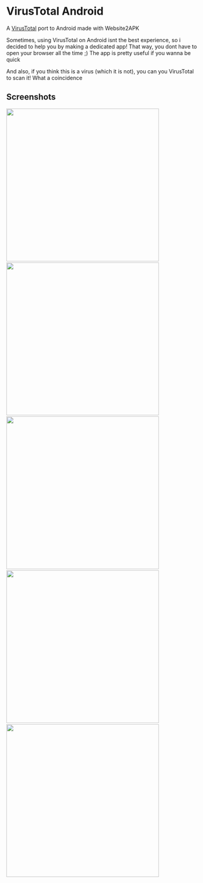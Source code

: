 # VirusTotal Android
A [VirusTotal](https://www.virustotal.com) port to Android made with Website2APK

Sometimes, using VirusTotal on Android isnt the best experience, so i decided to help you by making a dedicated app! That way, you dont have to open your browser all the time ;)
The app is pretty useful if you wanna be quick

And also, if you think this is a virus (which it is not), you can you VirusTotal to scan it! What a coincidence

## Screenshots
<img src="screenshots/IMG_20250518_002300.jpg" width="400"> &nbsp; <img src="screenshots/IMG_20250518_002352.jpg" width="400"> &nbsp; <img src="screenshots/IMG_20250518_002422.jpg" width="400"> &nbsp; <img src="screenshots/IMG_20250518_002443.jpg" width="400"> &nbsp; <img src="screenshots/IMG_20250518_002507.jpg" width="400">
